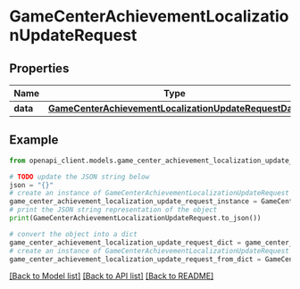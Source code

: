 # GameCenterAchievementLocalizationUpdateRequest


## Properties

Name | Type | Description | Notes
------------ | ------------- | ------------- | -------------
**data** | [**GameCenterAchievementLocalizationUpdateRequestData**](GameCenterAchievementLocalizationUpdateRequestData.md) |  | 

## Example

```python
from openapi_client.models.game_center_achievement_localization_update_request import GameCenterAchievementLocalizationUpdateRequest

# TODO update the JSON string below
json = "{}"
# create an instance of GameCenterAchievementLocalizationUpdateRequest from a JSON string
game_center_achievement_localization_update_request_instance = GameCenterAchievementLocalizationUpdateRequest.from_json(json)
# print the JSON string representation of the object
print(GameCenterAchievementLocalizationUpdateRequest.to_json())

# convert the object into a dict
game_center_achievement_localization_update_request_dict = game_center_achievement_localization_update_request_instance.to_dict()
# create an instance of GameCenterAchievementLocalizationUpdateRequest from a dict
game_center_achievement_localization_update_request_from_dict = GameCenterAchievementLocalizationUpdateRequest.from_dict(game_center_achievement_localization_update_request_dict)
```
[[Back to Model list]](../README.md#documentation-for-models) [[Back to API list]](../README.md#documentation-for-api-endpoints) [[Back to README]](../README.md)


